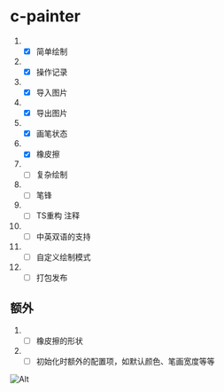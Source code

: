 # c-painter
1. - [x] 简单绘制
2. - [x] 操作记录
3. - [x] 导入图片
4. - [x] 导出图片
5. - [x] 画笔状态
6. - [x] 橡皮擦
7. - [ ] 复杂绘制
8. - [ ] 笔锋
9. - [ ] TS重构 注释
10. - [ ] 中英双语的支持
11. - [ ] 自定义绘制模式
12. - [ ] 打包发布

## 额外
1. - [ ] 橡皮擦的形状
2. - [ ] 初始化时额外的配置项，如默认颜色、笔画宽度等等

![Alt](https://repobeats.axiom.co/api/embed/025fc5d33ea44b5a8a34e74d4365e510073a78ce.svg "Repobeats analytics image")
